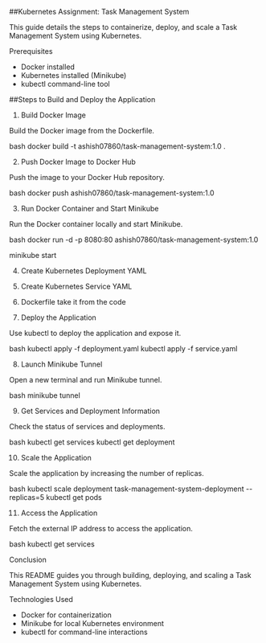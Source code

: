 
##Kubernetes Assignment: Task Management System

This guide details the steps to containerize, deploy, and scale a Task Management System using Kubernetes.


Prerequisites

- Docker installed
- Kubernetes installed (Minikube)
- kubectl command-line tool


##Steps to Build and Deploy the Application


1. Build Docker Image

Build the Docker image from the Dockerfile.

bash
docker build -t ashish07860/task-management-system:1.0 .



2. Push Docker Image to Docker Hub

Push the image to your Docker Hub repository.

bash
docker push ashish07860/task-management-system:1.0



3. Run Docker Container and Start Minikube

Run the Docker container locally and start Minikube.

bash
docker run -d -p 8080:80 ashish07860/task-management-system:1.0

minikube start



4. Create Kubernetes Deployment YAML

5. Create Kubernetes Service YAML

6. Dockerfile take it from the code

7. Deploy the Application

Use kubectl to deploy the application and expose it.

bash
kubectl apply -f deployment.yaml
kubectl apply -f service.yaml



8. Launch Minikube Tunnel

Open a new terminal and run Minikube tunnel.

bash
minikube tunnel



9. Get Services and Deployment Information

Check the status of services and deployments.

bash
kubectl get services
kubectl get deployment



10. Scale the Application

Scale the application by increasing the number of replicas.

bash
kubectl scale deployment task-management-system-deployment --replicas=5
kubectl get pods



11. Access the Application

Fetch the external IP address to access the application.

bash
kubectl get services



Conclusion

This README guides you through building, deploying, and scaling a Task Management System using Kubernetes.


Technologies Used

- Docker for containerization
- Minikube for local Kubernetes environment
- kubectl for command-line interactions